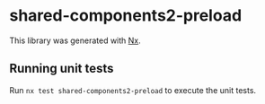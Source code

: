 # shared-components2-preload

This library was generated with [Nx](https://nx.dev).

## Running unit tests

Run `nx test shared-components2-preload` to execute the unit tests.
